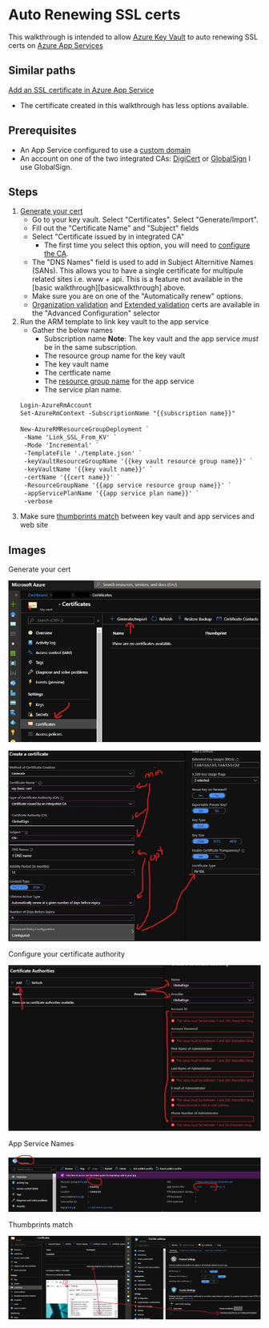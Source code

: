 # Auto Renewing SSL certs

This walkthrough is intended to allow [Azure Key Vault](https://docs.microsoft.com/en-us/azure/key-vault/) to auto renewing SSL certs on [Azure App Services](https://docs.microsoft.com/en-us/azure/app-service/)

## Similar paths

[Add an SSL certificate in Azure App Service](https://docs.microsoft.com/en-us/azure/app-service/configure-ssl-certificate)
* The certificate created in this walkthrough has less options available.

## Prerequisites

* An App Service configured to use a [custom domain](https://docs.microsoft.com/en-us/azure/app-service/app-service-web-tutorial-custom-domain)
* An account on one of the two integrated CAs: [DigiCert](https://www.digicert.com/azure-key-vault/) or [GlobalSign](https://www.globalsign.com/en/lp/certificates-for-azure-key-vault/)
  I use GlobalSign.

## Steps

1. [Generate your cert](#generate-cert)
   * Go to your key vault.
     Select "Certificates".
	 Select "Generate/Import".
	* Fill out the "Certificate Name" and "Subject" fields
	* Select "Certificate issued by in integrated CA"
	  * The first time you select this option, you will need to [configure the CA](#configure-ca).	    
	* The "DNS Names" field is used to add in Subject Alternitive Names (SANs).
	  This allows you to have a single certificate for multipule related sites i.e. www + api.
	  This is a feature not available in the [basic walkthrough][basicwalkthrough] above.
	* Make sure you are on one of the "Automatically renew" options.
	* [Organization validation](https://en.wikipedia.org/wiki/Public_key_certificate#Organization_validation) and [Extended validation](https://en.wikipedia.org/wiki/Extended_Validation_Certificate) certs are available in the "Advanced Configuration" selector
2. Run the ARM template to link key vault to the app service
   * Gather the below names
     * Subscription name
       **Note**: The key vault and the app service _must_ be in the same subscription.
	 * The resource group name for the key vault
	 * The key vault name
	 * The certficate name
	 * The [resource group name](#app-service-names) for the app service
	 * The service plan name.	 
   ```{ps1}
   Login-AzureRmAccount
   Set-AzureRmContext -SubscriptionName "{{subscription name}}"
   
   New-AzureRMResourceGroupDeployment `	
	-Name 'Link_SSL_From_KV' `
	-Mode 'Incremental' `
	-TemplateFile './template.json' `
	-keyVaultResourceGroupName '{{key vault resource group name}}' `
	-keyVaultName '{{key vault name}}' `
	-certName '{{cert name}}' `	
	-ResourceGroupName '{{app service resource group name}}' `
	-appServicePlanName '{{app service plan name}}' `
	-verbose
   ```
3. Make sure [thumbprints match](#thumbprints-match) between key vault and app services and web site

## Images

<a name="generate-cert" />
Generate your cert

![Generate your cert 1 of 2](generate-cert-1.jpg?raw=true)

![Generate your cert 2 of 2](generate-cert-2.jpg?raw=true)

<a name="configure-ca" />
Configure your certificate authority

![Configure your certificate authority](configure-ca.jpg?raw=true)

<a name="app-service-names" />
App Service Names

![App Service Names](app-service-names.jpg?raw=true)

<a name="thumbprints-match" />
Thumbprints match

![Thumbprints match](thumbprints-match.jpg?raw=true)

